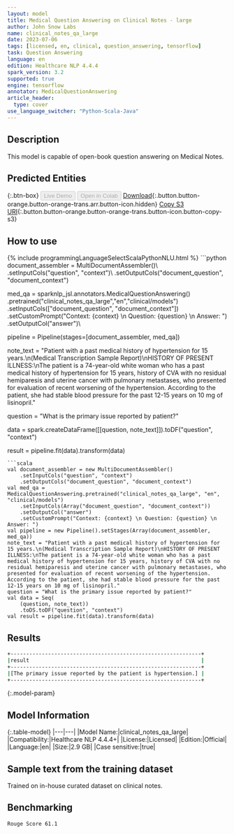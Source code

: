```yaml
---
layout: model
title: Medical Question Answering on Clinical Notes - large
author: John Snow Labs
name: clinical_notes_qa_large
date: 2023-07-06
tags: [licensed, en, clinical, question_answering, tensorflow]
task: Question Answering
language: en
edition: Healthcare NLP 4.4.4
spark_version: 3.2
supported: true
engine: tensorflow
annotator: MedicalQuestionAnswering
article_header:
  type: cover
use_language_switcher: "Python-Scala-Java"
---
```


## Description

This model is capable of open-book question answering on Medical Notes.

## Predicted Entities



{:.btn-box}
<button class="button button-orange" disabled>Live Demo</button>
<button class="button button-orange" disabled>Open in Colab</button>
[Download](https://s3.amazonaws.com/auxdata.johnsnowlabs.com/clinical/models/clinical_notes_qa_large_en_4.4.4_3.2_1688660718630.zip){:.button.button-orange.button-orange-trans.arr.button-icon.hidden}
[Copy S3 URI](s3://auxdata.johnsnowlabs.com/clinical/models/clinical_notes_qa_large_en_4.4.4_3.2_1688660718630.zip){:.button.button-orange.button-orange-trans.button-icon.button-copy-s3}

## How to use



<div class="tabs-box" markdown="1">
{% include programmingLanguageSelectScalaPythonNLU.html %}
```python
document_assembler = MultiDocumentAssembler()\
    .setInputCols("question", "context")\
    .setOutputCols("document_question", "document_context")

med_qa  = sparknlp_jsl.annotators.MedicalQuestionAnswering()\
    .pretrained("clinical_notes_qa_large","en","clinical/models")\
    .setInputCols(["document_question", "document_context"])\
    .setCustomPrompt("Context: {context} \n Question: {question} \n Answer: ")\
    .setOutputCol("answer")\

pipeline = Pipeline(stages=[document_assembler, med_qa])

note_text = "Patient with a past medical history of hypertension for 15 years.\n(Medical Transcription Sample Report)\nHISTORY OF PRESENT ILLNESS:\nThe patient is a 74-year-old white woman who has a past medical history of hypertension for 15 years, history of CVA with no residual hemiparesis and uterine cancer with pulmonary metastases, who presented for evaluation of recent worsening of the hypertension. According to the patient, she had stable blood pressure for the past 12-15 years on 10 mg of lisinopril."

question = "What is the primary issue reported by patient?"

data = spark.createDataFrame([[question, note_text]]).toDF("question", "context")

result = pipeline.fit(data).transform(data)
```
```scala
val document_assembler = new MultiDocumentAssembler()
    .setInputCols("question", "context")
    .setOutputCols("document_question", "document_context")
val med_qa = MedicalQuestionAnswering.pretrained("clinical_notes_qa_large", "en", "clinical/models")
    .setInputCols(Array("document_question", "document_context"))
    .setOutputCol("answer")
    .setCustomPrompt("Context: {context} \n Question: {question} \n Answer: ")
val pipeline = new Pipeline().setStages(Array(document_assembler, med_qa))
note_text = "Patient with a past medical history of hypertension for 15 years.\n(Medical Transcription Sample Report)\nHISTORY OF PRESENT ILLNESS:\nThe patient is a 74-year-old white woman who has a past medical history of hypertension for 15 years, history of CVA with no residual hemiparesis and uterine cancer with pulmonary metastases, who presented for evaluation of recent worsening of the hypertension. According to the patient, she had stable blood pressure for the past 12-15 years on 10 mg of lisinopril."
question = "What is the primary issue reported by patient?"
val data = Seq( 
    (question, note_text))
    .toDS.toDF("question", "context")
val result = pipeline.fit(data).transform(data)
```
</div>

## Results

```bash
+-------------------------------------------------------------+
|result                                                       |
+-------------------------------------------------------------+
|[The primary issue reported by the patient is hypertension.] |
+-------------------------------------------------------------+
```

{:.model-param}
## Model Information

{:.table-model}
|---|---|
|Model Name:|clinical_notes_qa_large|
|Compatibility:|Healthcare NLP 4.4.4+|
|License:|Licensed|
|Edition:|Official|
|Language:|en|
|Size:|2.9 GB|
|Case sensitive:|true|

## Sample text from the training dataset

Trained on in-house curated dataset on clinical notes.

## Benchmarking

```bash
Rouge Score 61.1
```